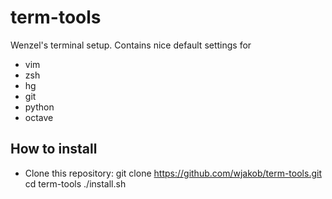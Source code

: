 term-tools
==========

Wenzel's terminal setup. Contains nice default settings for

* vim
* zsh
* hg
* git
* python
* octave

How to install
--------------

* Clone this repository:
        git clone https://github.com/wjakob/term-tools.git
        cd term-tools
        ./install.sh

